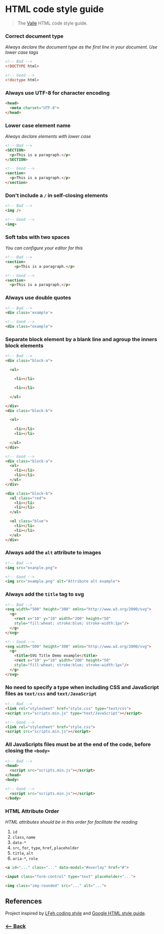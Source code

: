 # HTML code style guide

> The [Valle](https://github.com/valleweb) HTML code style guide.

### Correct document type

*Always declare the document type as the first line in your document. Use lower case tags*

```html
<!-- Bad -->
<!DOCTYPE html>
```

```html
<!-- Good -->
<!doctype html>
```

### Always use UTF-8 for character encoding

```html
<head>
  <meta charset="UTF-8">
</head>
```

### Lower case element name

*Always declare elements with lower case*

```html
<!-- Bad -->
<SECTION>
  <p>This is a paragraph.</p>
</SECTION>
```

```html
<!-- Good -->
<section>
  <p>This is a paragraph.</p>
</section>
```

### Don't include a `/` in self-closing elements

```html
<!-- Bad -->
<img />
```

```html
<!-- Good -->
<img>
```

### Soft tabs with two spaces

*You can configure your editor for this*

```html
<!-- Bad -->
<section>
    <p>This is a paragraph.</p>
```

```html
<!-- Good -->
<section>
  <p>This is a paragraph.</p>
```

### Always use double quotes

```html
<!-- Bad -->
<div class='example'>
```

```html
<!-- Good -->
<div class="example">
```

### Separate block element by a blank line and agroup the inners block elements

```html
<!-- Bad -->
<div class="block-a">

  <ul>

    <li></li>

    <li></li>

  </ul>

</div>
<div class="block-b">

  <ul>
  
    <li></li>
    <li></li>

  </ul>
</div>
```

```html
<!-- Good -->
<div class="block-a">
  <ul>
    <li></li>
    <li></li>
  </ul>
</div>

<div class="block-b">
  <ul class="red">
    <li></li>
    <li></li>
  </ul>

  <ul class="blue">
    <li></li>
    <li></li>
  </ul>
</div>
```

### Always add the `alt` attribute to images

```html
<!-- Bad -->
<img src="exanple.png">
```

```html
<!-- Good -->
<img src="example.png" alt="Attribute alt example">
```

### Always add the `title` tag to svg

```html
<!-- Bad -->
<svg width="500" height="300" xmlns="http://www.w3.org/2000/svg">
  <g>
    <rect x="10" y="10" width="200" height="50"
    style="fill:wheat; stroke:blue; stroke-width:1px"/>
  </g>
</svg>
```

```html
<!-- Good -->
<svg width="500" height="300" xmlns="http://www.w3.org/2000/svg">
  <g>
    <title>SVG Title Demo example</title>
    <rect x="10" y="10" width="200" height="50"
    style="fill:wheat; stroke:blue; stroke-width:1px"/>
  </g>
</svg>
```

### No need to specify a type when including CSS and JavaScript files as `text/css` and `text/JavaScript`

```html
<!-- Bad -->
<link rel="stylesheet" href="style.css" type="text/css">
<script src="scripts.min.js" type="text/JavaScript"></script>
```

```html
<!-- Good -->
<link rel="stylesheet" href="style.css">
<script src="scripts.min.js"></script>
```

### All JavaScripts files must be at the end of the code, before closing the `<body>`

```html
<!-- Bad -->
<head>
  <script src="scripts.min.js"></script>
</head>
<body>
```

```html
<!-- Good -->
  <script src="scripts.min.js"></script>
</body>
```

### HTML Attribute Order

*HTML attributes should be in this order for facilitate the reading*

1. `id`
1. `class`, `name`
1. `data-*`
1. `src`, `for`, `type`, `href`, `placeholder`
1. `title`, `alt`
1. `aria-*`, `role`

```html
<a id="..." class="..." data-modal="#overlay" href="#">

<input class="form-control" type="text" placeholder="...">

<img class="img-rounded" src="..." alt="...">
```

## References

Project inspired by [LFeh coding style](https://github.com/LFeh/coding-style/blob/master/README.md#html) and [Google HTML style guide](https://google.github.io/styleguide/htmlcssguide.html).

### [<-- Back](https://github.com/valleweb/valle-style-guide)
